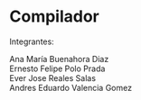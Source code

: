 # Compilador
Integrantes:

Ana María Buenahora Diaz </br>
Ernesto Felipe Polo Prada </br>
Ever Jose Reales Salas </br>
Andres Eduardo Valencia Gomez
